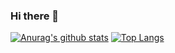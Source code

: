 ### Hi there 👋
[![Anurag's github stats](https://github-readme-stats.vercel.app/api?username=alvian21&show_icons=true&theme=radical)](https://github.com/alvian21/alvian21)
[![Top Langs](https://github-readme-stats.vercel.app/api/top-langs/?username=alvian21&show_icons=true&theme=radical)](https://github.com/alvian21/alvian21)

<!--
**alvian21/alvian21** is a ✨ _special_ ✨ repository because its `README.md` (this file) appears on your GitHub profile.

Here are some ideas to get you started:

- 🔭 I’m currently working on ...
- 🌱 I’m currently learning ...
- 👯 I’m looking to collaborate on ...
- 🤔 I’m looking for help with ...
- 💬 Ask me about ...
- 📫 How to reach me: ...
- 😄 Pronouns: ...
- ⚡ Fun fact: ...
-->
